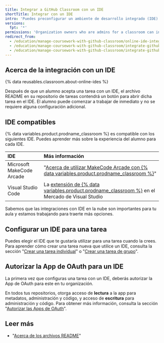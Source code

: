 ```yaml
---
title: Integrar a GitHub Classroom con un IDE
shortTitle: Integrar con un IDE
intro: 'Puedes preconfigurar un ambiente de desarrollo integrado (IDE) compatible para las tareas que crees en {% data variables.product.prodname_classroom %}.'
versions:
  fpt: '*'
permissions: 'Organization owners who are admins for a classroom can integrate {% data variables.product.prodname_classroom %} with an IDE. {% data reusables.classroom.classroom-admins-link %}'
redirect_from:
  - /education/manage-coursework-with-github-classroom/online-ide-integrations
  - /education/manage-coursework-with-github-classroom/integrate-github-classroom-with-an-online-ide
  - /education/manage-coursework-with-github-classroom/integrate-github-classroom-with-an-ide/integrate-github-classroom-with-an-online-ide
---
```


## Acerca de la integración con un IDE

{% data reusables.classroom.about-online-ides %}

Después de que un alumno acepta una tarea con un IDE, el archivo README en su repositorio de tareas contendrá un botón para abrir dicha tarea en el IDE. El alumno puede comenzar a trabajar de inmediato y no se requiere alguna configuración adicional.

## IDE compatibles

{% data variables.product.prodname_classroom %} es compatible con los siguientes IDE. Puedes aprender más sobre la experiencia del alumno para cada IDE.

| IDE                       | Más información                                                                                                                                                                                  |
|:------------------------- |:------------------------------------------------------------------------------------------------------------------------------------------------------------------------------------------------ |
| Microsoft MakeCode Arcade | "[Acerca de utilizar MakeCode Arcade con {% data variables.product.prodname_classroom %}](/education/manage-coursework-with-github-classroom/about-using-makecode-arcade-with-github-classroom)" |
| Visual Studio Code        | La [extensión de {% data variables.product.prodname_classroom %}](http://aka.ms/classroom-vscode-ext) en el Mercado de Visual Studio                                                             |

Sabemos que las integraciones con IDE en la nube son importantes para tu aula y estamos trabajando para traerte más opciones.

## Configurar un IDE para una tarea

Puedes elegir el IDE que te gustaría utilizar para una tarea cuando la crees. Para aprender cómo crear una tarea nueva que utilice un IDE, consulta la sección "[Crear una tarea individual](/education/manage-coursework-with-github-classroom/create-an-individual-assignment)" o "[Crear una tarea de grupo](/education/manage-coursework-with-github-classroom/create-a-group-assignment)".

## Autorizar la App de OAuth para un IDE

La primera vez que configuras una tarea con un IDE, deberás autorizar la App de OAuth para este en tu organización.

En todos tus repositorios, otorga acceso de **lectura** a la app para metadatos, administración y código, y acceso de **escritura** para administración y código. Para obtener más información, consulta la sección "[Autorizar las Apps de OAuth](/github/authenticating-to-github/authorizing-oauth-apps)".

## Leer más

- "[Acerca de los archivos README](/github/creating-cloning-and-archiving-repositories/about-readmes)"
